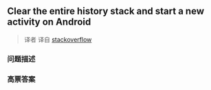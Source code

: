 ## Clear the entire history stack and start a new activity on Android

> 译者 译自 [stackoverflow](http://stackoverflow.com/questions/3473168/clear-the-entire-history-stack-and-start-a-new-activity-on-android) 

### 问题描述 

### 高票答案 

